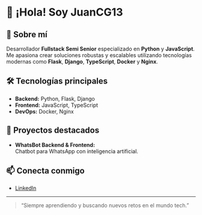 # 👋 ¡Hola! Soy JuanCG13

## 🚀 Sobre mí

Desarrollador **Fullstack Semi Senior** especializado en **Python** y **JavaScript**. Me apasiona crear soluciones robustas y escalables utilizando tecnologías modernas como **Flask**, **Django**, **TypeScript**, **Docker** y **Nginx**.

## 🛠️ Tecnologías principales

- **Backend:** Python, Flask, Django
- **Frontend:** JavaScript, TypeScript
- **DevOps:** Docker, Nginx

## 🌟 Proyectos destacados

- **WhatsBot Backend & Frontend:**  
  Chatbot para WhatsApp con inteligencia artificial.  

## 📫 Conecta conmigo

- [LinkedIn](https://www.linkedin.com/in/juan-jesus-cubells-gomez-789701211/)

---

> “Siempre aprendiendo y buscando nuevos retos en el mundo tech.”
